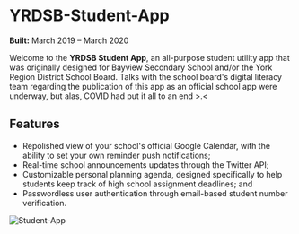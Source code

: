 # YRDSB-Student-App
**Built:** March 2019 – March 2020

Welcome to the **YRDSB Student App**, an all-purpose student utility app that was originally designed for Bayview Secondary School and/or the York Region District School Board. Talks with the school board's digital literacy team regarding the publication of this app as an official school app were underway, but alas, COVID had put it all to an end >.<

## Features
- Repolished view of your school's official Google Calendar, with the ability to set your own reminder push notifications;
- Real-time school announcements updates through the Twitter API;
- Customizable personal planning agenda, designed specifically to help students keep track of high school assignment deadlines; and
- Passwordless user authentication through email-based student number verification.

![Student-App](https://github.com/TripleSteak/Student-App/assets/24597462/7dc7114b-b3b2-47cf-a156-f4745f4abbb4)

